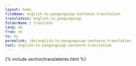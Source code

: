 ```yaml
---
layout: home
fileName: english-to-pangungusap-sentence-translation
translatein: english_to_pangungusap
folderName : translate
lang: de
from: en
to: hi
permalink: /de/english-to-pangungusap-sentence-translation
tool: english-to-pangungusap-sentence-translation
---
```

{% include section/translateinto.html %}